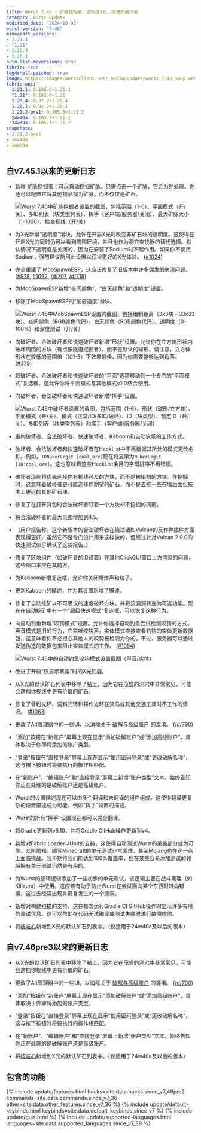 ```yaml
---
title: Wurst 7.46 - 矿脉挖掘者、透明度X光、改进的破坏者
category: Wurst Update
modified_date: "2024-10-08"
wurst-version: "7.46"
minecraft-versions:
- 1.21.1
- "1.21"
- 1.20.4
- 1.20.1
auto-list-mcversions: true
fabric: true
log4shell-patched: true
image: https://images.wurstclient.net/_media/update/wurst_7.46_540p.webp
fabric-api:
  1.21.1: 0.105.0+1.21.1
  "1.21": 0.102.0+1.21
  1.20.4: 0.97.2+1.20.4
  1.20.1: 0.92.2+1.20.1
  1.21.2-pre1: 0.105.3+1.21.2
  24w40a: 0.105.2+1.21.2
  24w39a: 0.105.1+1.21.2
snapshots:
- 1.21.2-pre1
- 24w40a
- 24w39a
---
```

## 自v7.45.1以来的更新日志

- 新增 [矿脉挖掘者](https://wurst.wiki/veinminer)：可以自动挖掘矿脉。只需点击一个矿脉，它会为你处理。你还可以配置它将其他物品视为矿脉，而不仅仅是矿石。

  ![Wurst 7.46中矿脉挖掘者设置的截图，包括范围（1-6）、平面模式（开/关）、多ID列表（块类型列表）、挥手（客户端/服务器/关闭）、最大矿脉大小（1-1000）、检查视线（开/关）](https://github.com/user-attachments/assets/2ca232ee-3cd9-4d4f-b9d0-47b02f02e620)

- 为X光新增“透明度”滑块。允许在开启X光时改变非矿石块的透明度。这使得在开启X光的同时仍可以看到周围环境，并且也作为洞穴查找器的替代选择。默认情况下透明度是关闭的，因为在安装了Sodium时不起作用。如果你不使用Sodium，强烈建议启用此设置以获得更好的X光体验。 ([#1024](https://github.com/Wurst-Imperium/Wurst7/issues/1024))

- 完全重建了 [MobSpawnESP](https://wurst.wiki/mobspawnesp)，这应该修复了旧版本中许多偶发的崩溃问题。 ([#978](https://github.com/Wurst-Imperium/Wurst7/issues/978), [#1062](https://github.com/Wurst-Imperium/Wurst7/issues/1062), [/d/707](https://wurstforum.net/d/707), [/d/718](https://wurstforum.net/d/718))

- 为MobSpawnESP新增“夜间颜色”、“白天颜色”和“透明度”设置。

- 移除了MobSpawnESP的“加载速度”滑块。

  ![Wurst 7.46中MobSpawnESP设置的截图，包括绘制距离（3x3块 - 33x33块）、夜间颜色（RGB颜色代码）、白天颜色（RGB颜色代码）、透明度（0-100%）和深度测试（开/关）](https://github.com/user-attachments/assets/d8984a4a-16af-4083-a5df-76f5995909bd)

- 向破坏者、合法破坏者和快速破坏者新增“形状”设置。允许你在立方体形状内破坏周围的方块（有点像隧道挖掘者），而不是默认的球形。请注意，立方体形状在较低的范围值（如1-3）下效果最佳，因为你需要能够达到角落。 ([#379](https://github.com/Wurst-Imperium/Wurst7/issues/379))

- 将破坏者、合法破坏者和快速破坏者的“平面”选项移动到一个专门的“平面模式”复选框。这允许你将平面模式与其他模式如ID结合使用。

- 向破坏者、合法破坏者和快速破坏者新增“挥手”设置。

  ![Wurst 7.46中破坏者设置的截图，包括范围（1-6）、形状（球形/立方体）、平面模式（开/关）、模式（正常/ID/多ID/破坏）、ID（块类型）、锁定ID（开/关）、多ID列表（块类型列表）和挥手（客户端/服务器/关闭）](https://github.com/user-attachments/assets/281790f3-4c31-4253-bbc3-aa60c825e843)

- 重构破坏者、合法破坏者、快速破坏者、Kaboom和自动农场的工作方式。

- 破坏者、合法破坏者和快速破坏者在HackList中不再根据其所处的模式更改名称。例如，`IDNukerLegit [coal_ore]`现在将显示为`NukerLegit [ID:coal_ore]`。这也意味着这些HackList条目的字母排序不再错误。

- 破坏者现在将优先选择你有视线可及的方块，而不是被阻挡的方块。在挖掘时，这意味着破坏者更可能选择你期望的矿石，而不是去挖一些在墙后面但技术上更近的其他矿石块。

- 修复了在打开背包时合法破坏者盯着一个方块却不挖掘的问题。

- 将合法破坏者的最大范围增加到4.5。

- （用户报告称，这个新版本的合法破坏者在绕过诸如Vulcan的反作弊插件方面表现得更好。虽然它不是专门设计用来这样做的，但经过针对Vulcan 2.9.0的快速测试似乎确认了这些报告。）

- 修复了区块组件（如破坏者的ID设置）在其他ClickGUI窗口上方渲染的问题，这些窗口本应在其前方。

- 为Kaboom新增复选框，允许你关闭爆炸声和粒子。

- 更新Kaboom的描述，并为其设置新增了描述。

- 修复了自动挖矿以不可思议的速度破坏方块，并将该漏洞转变为可选功能。现在在自动挖矿中有一个“超级快速模式”复选框，可以恢复这种行为。

- 向自动钓鱼新增“咬钩模式”设置。允许你选择自动钓鱼尝试检测咬钩的方式。声音模式是旧的行为，它监听咬钩声。实体模式直接查看钓钩的实体更新数据包，这意味着你不必担心其他人的咬钩被检测为你的。不过，服务器可以通过发送伪造的数据包来阻止实体模式的工作。 ([#1054](https://github.com/Wurst-Imperium/Wurst7/pull/1054))

  ![Wurst 7.46中的自动钓鱼咬钩模式设置截图（声音/实体）](https://github.com/user-attachments/assets/c53d7b8c-ceda-4ddf-af2a-afc917b118dd)

- 改进了开启“仅显示暴露”时的X光性能。

- 从X光的默认矿石列表中移除了粘土，因为它在茂盛的洞穴中非常常见，可能会遮挡你视线中更有价值的矿石。

- 修复了骨粉光环、饲料光环和耕作光环在骑马或其他交通工具时不工作的情况。 ([#1063](https://github.com/Wurst-Imperium/Wurst7/issues/1063))

- 更改了Alt管理器中的一些UI，以消除关于 [破解与高级账户](https://wurst.wiki/altmanager#cracked_vs_premium_alts) 的混淆。 ([/d/790](https://wurstforum.net/d/790))

- “添加”按钮在“新账户”屏幕上现在显示“添加破解账户”或“添加高级账户”，具体取决于你即将添加的账户类型。

- “登录”按钮在“直接登录”屏幕上现在显示“使用密码登录”或“更改破解名称”，这与按下按钮时将要执行的操作相匹配。

- 在“新账户”、“编辑账户”和“直接登录”屏幕上新增“账户类型”文本，始终告知你正在处理的是破解账户还是高级账户。

- Wurst的设置描述现在可以由多个翻译和未翻译的组件组成。这使得翻译更复杂的设置描述成为可能，例如“挥手”设置的描述。

- Wurst的所有“挥手”设置现在都可以完全翻译。

- 将Gradle更新到v8.10，并将Gradle GitHub操作更新到v4。

- 新增对Fabric Loader JUnit的支持，这使得自动测试Wurst的某些部分成为可能。众所周知，编写Minecraft的单元测试非常困难，甚至Mojang也在这一点上面临挑战。我不期待我们能达到100%覆盖率，但在某些容易添加测试的领域拥有单元测试仍然是有用的。

- 为Wurst的旋转逻辑添加了一些初步的单元测试，该逻辑主要在战斗黑客（如Killaura）中使用。这应该有助于防止Wurst在尝试面向某个东西时转向错误，这过去经常出现并反复发生的一个漏洞。

- 新增对构建扫描的支持，这在每次运行Gradle CI GitHub操作时显示许多有用的调试信息。这可以帮助在代码无法编译或测试失败时进行故障排除。

- 将[吱吱心](https://minecraft.wiki/w/Creaking_Heart)新增到X光的默认矿石列表中。（仅适用于24w40a及以后的版本）

## 自v7.46pre3以来的更新日志

- 从X光的默认矿石列表中移除了粘土，因为它在茂盛的洞穴中非常常见，可能会遮挡你视线中更有价值的矿石。

- 更改了Alt管理器中的一些UI，以消除关于 [破解与高级账户](https://wurst.wiki/altmanager#cracked_vs_premium_alts) 的混淆。 ([/d/790](https://wurstforum.net/d/790))

- “添加”按钮在“新账户”屏幕上现在显示“添加破解账户”或“添加高级账户”，具体取决于你即将添加的账户类型。

- “登录”按钮在“直接登录”屏幕上现在显示“使用密码登录”或“更改破解名称”，这与按下按钮时将要执行的操作相匹配。

- 在“新账户”、“编辑账户”和“直接登录”屏幕上新增“账户类型”文本，始终告知你正在处理的是破解账户还是高级账户。

- 将[吱吱心](https://minecraft.wiki/w/Creaking_Heart)新增到X光的默认矿石列表中。（仅适用于24w40a及以后的版本）

## 包含的功能

{% include update/features.html hacks=site.data.hacks.since_v7_46pre2 commands=site.data.commands.since_v7_36 other=site.data.other_features.since_v7_36 %}
{% include update/default-keybinds.html keybinds=site.data.default_keybinds.since_v7 %}
{% include update/guis.html %}
{% include update/supported-languages.html languages=site.data.supported_languages.since_v7_39 %}
